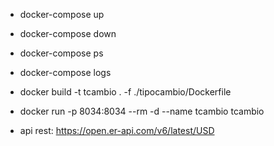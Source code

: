 - docker-compose up
- docker-compose down
- docker-compose ps
- docker-compose logs
- docker build -t tcambio . -f ./tipocambio/Dockerfile
- docker run -p 8034:8034 --rm -d --name tcambio tcambio

- api rest: https://open.er-api.com/v6/latest/USD
